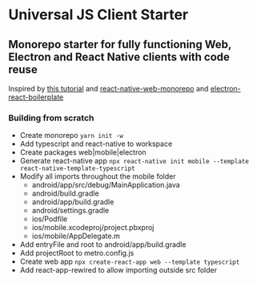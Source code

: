 # Universal JS Client Starter

## Monorepo starter for fully functioning Web, Electron and React Native clients with code reuse

Inspired by [this tutorial](https://dev.to/brunolemos/tutorial-100-code-sharing-between-ios-android--web-using-react-native-web-andmonorepo-4pej) and [react-native-web-monorepo](https://github.com/brunolemos/react-native-web-monorepo) and [electron-react-boilerplate](https://github.com/electron-react-boilerplate/electron-react-boilerplate)

### Building from scratch

- Create monorepo `yarn init -w`
- Add typescript and react-native to workspace
- Create packages web|mobile|electron
- Generate react-native app `npx react-native init mobile --template react-native-template-typescript`
- Modify all imports throughout the mobile folder
    - android/app/src/debug/MainApplication.java
    - android/build.gradle
    - android/app/build.gradle
    - android/settings.gradle
    - ios/Podfile
    - ios/mobile.xcodeproj/project.pbxproj
    - ios/mobile/AppDelegate.m
- Add entryFile and root to android/app/build.gradle
- Add projectRoot to metro.config.js
- Create web app `npx create-react-app web --template typescript`
- Add react-app-rewired to allow importing outside src folder
